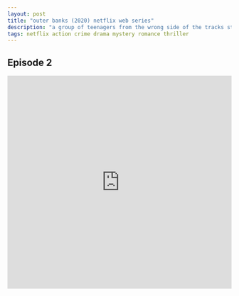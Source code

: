 ```yaml
---
layout: post
title: "outer banks (2020) netflix web series"
description: "a group of teenagers from the wrong side of the tracks stumble upon a treasure map that unearths a long buried secret. "
tags: netflix action crime drama mystery romance thriller
---
```




## Episode 2

<div class="responsive-container">
<iframe src="https://drive.google.com/file/d/1vgHyaaquQEiqgRqWmaErfE6RJIIW3hGP/preview" frameborder="0" marginwidth="0" marginheight="0" scrolling="NO" width="100%" height="480" allowfullscreen></iframe>
<div style="width: 80px; height: 80px; position: absolute; opacity: 0; right: 0px; top: 0px;"> </div></div>
